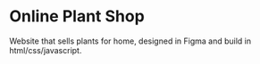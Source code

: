 # Online Plant Shop

Website that sells plants for home, designed in Figma and build in html/css/javascript.
